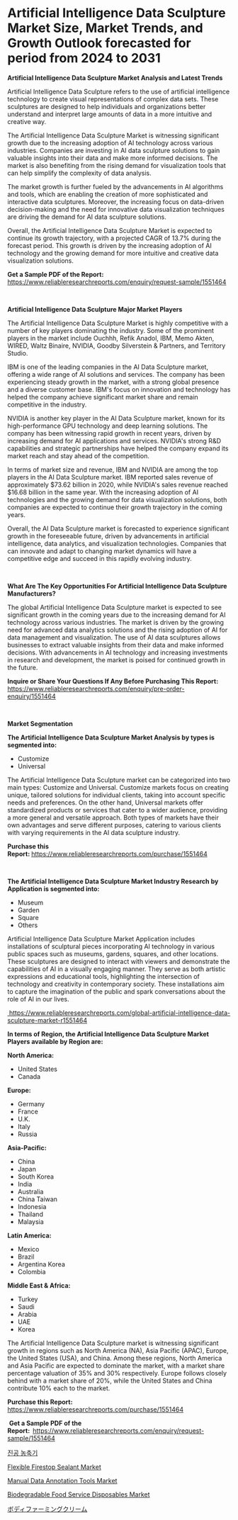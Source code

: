 <p><h1>Artificial Intelligence Data Sculpture Market Size, Market Trends, and Growth Outlook forecasted for period from 2024 to 2031</h1></p><p><strong>Artificial Intelligence Data Sculpture Market Analysis and Latest Trends</strong></p>
<p><p>Artificial Intelligence Data Sculpture refers to the use of artificial intelligence technology to create visual representations of complex data sets. These sculptures are designed to help individuals and organizations better understand and interpret large amounts of data in a more intuitive and creative way.</p><p>The Artificial Intelligence Data Sculpture Market is witnessing significant growth due to the increasing adoption of AI technology across various industries. Companies are investing in AI data sculpture solutions to gain valuable insights into their data and make more informed decisions. The market is also benefiting from the rising demand for visualization tools that can help simplify the complexity of data analysis.</p><p>The market growth is further fueled by the advancements in AI algorithms and tools, which are enabling the creation of more sophisticated and interactive data sculptures. Moreover, the increasing focus on data-driven decision-making and the need for innovative data visualization techniques are driving the demand for AI data sculpture solutions.</p><p>Overall, the Artificial Intelligence Data Sculpture Market is expected to continue its growth trajectory, with a projected CAGR of 13.7% during the forecast period. This growth is driven by the increasing adoption of AI technology and the growing demand for more intuitive and creative data visualization solutions.</p></p>
<p><strong>Get a Sample PDF of the Report:&nbsp;</strong> <a href="https://www.reliableresearchreports.com/enquiry/request-sample/1551464">https://www.reliableresearchreports.com/enquiry/request-sample/1551464</a></p>
<p>&nbsp;</p>
<p><strong>Artificial Intelligence Data Sculpture Major Market Players</strong></p>
<p><p>The Artificial Intelligence Data Sculpture Market is highly competitive with a number of key players dominating the industry. Some of the prominent players in the market include Ouchhh, Refik Anadol, IBM, Memo Akten, WIRED, Waltz Binaire, NVIDIA, Goodby Silverstein & Partners, and Territory Studio.</p><p>IBM is one of the leading companies in the AI Data Sculpture market, offering a wide range of AI solutions and services. The company has been experiencing steady growth in the market, with a strong global presence and a diverse customer base. IBM's focus on innovation and technology has helped the company achieve significant market share and remain competitive in the industry.</p><p>NVIDIA is another key player in the AI Data Sculpture market, known for its high-performance GPU technology and deep learning solutions. The company has been witnessing rapid growth in recent years, driven by increasing demand for AI applications and services. NVIDIA's strong R&D capabilities and strategic partnerships have helped the company expand its market reach and stay ahead of the competition.</p><p>In terms of market size and revenue, IBM and NVIDIA are among the top players in the AI Data Sculpture market. IBM reported sales revenue of approximately $73.62 billion in 2020, while NVIDIA's sales revenue reached $16.68 billion in the same year. With the increasing adoption of AI technologies and the growing demand for data visualization solutions, both companies are expected to continue their growth trajectory in the coming years.</p><p>Overall, the AI Data Sculpture market is forecasted to experience significant growth in the foreseeable future, driven by advancements in artificial intelligence, data analytics, and visualization technologies. Companies that can innovate and adapt to changing market dynamics will have a competitive edge and succeed in this rapidly evolving industry.</p></p>
<p>&nbsp;</p>
<p><strong>What Are The Key Opportunities For Artificial Intelligence Data Sculpture Manufacturers?</strong></p>
<p><p>The global Artificial Intelligence Data Sculpture market is expected to see significant growth in the coming years due to the increasing demand for AI technology across various industries. The market is driven by the growing need for advanced data analytics solutions and the rising adoption of AI for data management and visualization. The use of AI data sculptures allows businesses to extract valuable insights from their data and make informed decisions. With advancements in AI technology and increasing investments in research and development, the market is poised for continued growth in the future.</p></p>
<p><strong>Inquire or Share Your Questions If Any Before Purchasing This Report:</strong> <a href="https://www.reliableresearchreports.com/enquiry/pre-order-enquiry/1551464">https://www.reliableresearchreports.com/enquiry/pre-order-enquiry/1551464</a></p>
<p>&nbsp;</p>
<p><strong>Market Segmentation</strong></p>
<p><strong>The Artificial Intelligence Data Sculpture Market Analysis by types is segmented into:</strong></p>
<p><ul><li>Customize</li><li>Universal</li></ul></p>
<p><p>The Artificial Intelligence Data Sculpture market can be categorized into two main types: Customize and Universal. Customize markets focus on creating unique, tailored solutions for individual clients, taking into account specific needs and preferences. On the other hand, Universal markets offer standardized products or services that cater to a wider audience, providing a more general and versatile approach. Both types of markets have their own advantages and serve different purposes, catering to various clients with varying requirements in the AI data sculpture industry.</p></p>
<p><strong>Purchase this Report:&nbsp;</strong><a href="https://www.reliableresearchreports.com/purchase/1551464">https://www.reliableresearchreports.com/purchase/1551464</a></p>
<p>&nbsp;</p>
<p><strong>The Artificial Intelligence Data Sculpture Market Industry Research by Application is segmented into:</strong></p>
<p><ul><li>Museum</li><li>Garden</li><li>Square</li><li>Others</li></ul></p>
<p><p>Artificial Intelligence Data Sculpture Market Application includes installations of sculptural pieces incorporating AI technology in various public spaces such as museums, gardens, squares, and other locations. These sculptures are designed to interact with viewers and demonstrate the capabilities of AI in a visually engaging manner. They serve as both artistic expressions and educational tools, highlighting the intersection of technology and creativity in contemporary society. These installations aim to capture the imagination of the public and spark conversations about the role of AI in our lives.</p></p>
<p><a href="https://www.reliableresearchreports.com/global-artificial-intelligence-data-sculpture-market-r1551464">&nbsp;https://www.reliableresearchreports.com/global-artificial-intelligence-data-sculpture-market-r1551464</a></p>
<p><strong>In terms of Region, the Artificial Intelligence Data Sculpture Market Players available by Region are:</strong></p>
<p>
    <p> <strong> North America: </strong>
        <ul>
            <li>United States</li>
            <li>Canada</li>
        </ul>
        </p> 
    <p> <strong> Europe: </strong>
        <ul>
            <li>Germany</li>
            <li>France</li>
            <li>U.K.</li>
            <li>Italy</li>
            <li>Russia</li>
        </ul>
        </p> 
    <p> <strong> Asia-Pacific: </strong>
        <ul>
            <li>China</li>
            <li>Japan</li>
            <li>South Korea</li>
            <li>India</li>
            <li>Australia</li>
            <li>China Taiwan</li>
            <li>Indonesia</li>
            <li>Thailand</li>
            <li>Malaysia</li>
        </ul>
        </p> 
    <p> <strong> Latin America: </strong>
        <ul>
            <li>Mexico</li>
            <li>Brazil</li>
            <li>Argentina Korea</li>
            <li>Colombia</li>
        </ul>
        </p> 
    <p> <strong> Middle East & Africa: </strong>
        <ul>
            <li>Turkey</li>
            <li>Saudi</li>
            <li>Arabia</li>
            <li>UAE</li>
            <li>Korea</li>
        </ul>
    </p>
    </p>
<p><p>The Artificial Intelligence Data Sculpture market is witnessing significant growth in regions such as North America (NA), Asia Pacific (APAC), Europe, the United States (USA), and China. Among these regions, North America and Asia Pacific are expected to dominate the market, with a market share percentage valuation of 35% and 30% respectively. Europe follows closely behind with a market share of 20%, while the United States and China contribute 10% each to the market.</p></p>
<p><strong>Purchase this Report: </strong><a href="https://www.reliableresearchreports.com/purchase/1551464">https://www.reliableresearchreports.com/purchase/1551464</a></p>
<p>&nbsp;<strong>Get a Sample PDF of the Report:&nbsp;&nbsp;</strong><a href="https://www.reliableresearchreports.com/enquiry/request-sample/1551464">https://www.reliableresearchreports.com/enquiry/request-sample/1551464</a></p>
<p><strong></strong></p>
<p><p><a href="https://github.com/lkwggful07722/Market-Research-Report-List-2/blob/main/231876260952.md">진공 농축기</a></p><p><a href="https://www.linkedin.com/pulse/flexible-firestop-sealant-market-size-growth-segmentation-avccf?trackingId=Hys4QEd759PsYS5EtOfLbg%3D%3D">Flexible Firestop Sealant Market</a></p><p><a href="https://github.com/biheemgalvinlouises6hokrh3h/Market-Research-Report-List-2/blob/main/manual-data-annotation-tools-market.md">Manual Data Annotation Tools Market</a></p><p><a href="https://issuu.com/reportprime-2/docs/biodegradable-food-service-disposables-market-size">Biodegradable Food Service Disposables Market</a></p><p><a href="https://github.com/zoetazuur/Market-Research-Report-List-1/blob/main/998355761751.md">ボディファーミングクリーム</a></p></p>